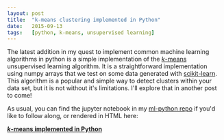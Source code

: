 ```yaml
---
layout: post
title:	"k-means clustering implemented in Python"
date:	2015-09-13
tags:	[python, k-means, unsupervised learning]
---
```


The latest addition in my quest to implement common machine
learning algorithms in python is a simple implementation of the [*k*-means](https://en.wikipedia.org/wiki/K-means_clustering)
unsupervised learning algorithm. It is a straightforward implementation
using numpy arrays that we test on some data generated with [scikit-learn](http://scikit-learn.org/stable/modules/classes.html#samples-generator).
This algorithm is a popular and simple way to detect clusters within your
data set, but it is not without it's limitations.
I'll explore that in another post to come!

As usual, you can find the jupyter notebook in my [ml-python repo](https://github.com/jonchar/ml-python)
if you'd like to follow along, or rendered in HTML here:

**[*k*-means implemented in Python](/k-means)**
